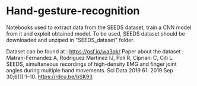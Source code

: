 # Hand-gesture-recognition
Notebooks used to extract data from the SEEDS dataset, train a CNN model from it and exploit obtained model.
To be used, SEEDS dataset should be downloaded and unziped in "SEEDS_dataset" folder.

Dataset can be found at : https://osf.io/wa3qk/
Paper about the dataset :
Matran-Fernandez A, Rodriguez Martínez IJ, Poli R, Cipriani C, Citi L. SEEDS, simultaneous recordings of high-density EMG and finger joint angles during multiple hand movements. Sci Data 2019 61. 2019 Sep 30;6(1):1–10. https://rdcu.be/bSK93
